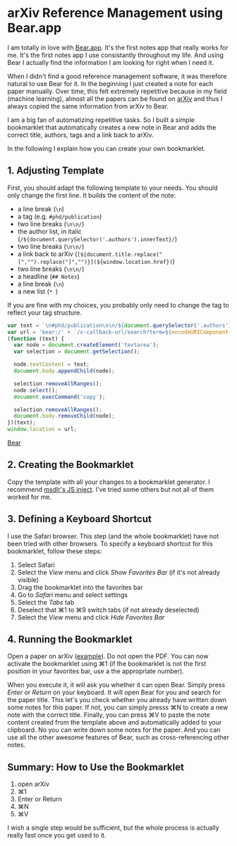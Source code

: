 # arXiv Reference Management using Bear.app

I am totally in love with [Bear.app](https://bear.app).
It's the first notes app that really works for me.
It's the first notes app I use consistantly throughout my life.
And using Bear I actually find the information I am looking for right when I need it.

When I didn't find a good reference management software, it was therefore natural to use Bear for it.
In the beginning I just created a note for each paper manually.
Over time, this felt extremely repetitive because in my field (machine learning),
almost all the papers can be found on [arXiv](https://arxiv.org) and thus I always copied the same information
from arXiv to Bear.

I am a big fan of automatizing repetitive tasks.
So I built a simple bookmarklet that automatically creates a new note in Bear and adds the correct title, authors, tags and a link back to arXiv.

In the following I explain how you can create your own bookmarklet.

## 1. Adjusting Template

First, you should adapt the following template to your needs.
You should only change the first line.
It builds the content of the note:

* a line break (`\n`)
* a tag (e.g. `#phd/publication`)
* two line breaks (`\n\n/`)
* the author list, in italic (`/${document.querySelector('.authors').innerText}/`)
* two line breaks (`\n\n/`)
* a link back to arXiv (`[${document.title.replace("[","").replace("]","")}](${window.location.href})`)
* two line breaks (`\n\n/`)
* a headline (`## Notes`)
* a line break (`\n`)
* a new list (`* `)

If you are fine with my choices, you probably only need to change the tag to reflect your tag structure.

```js
var text = `\n#phd/publication\n\n/${document.querySelector('.authors').innerText}/\n\n[${document.title.replace("[","").replace("]","")}](${window.location.href})\n\n## Notes\n* `;
var url = 'bear:/' + `/x-callback-url/search?term=${encodeURIComponent(document.querySelector('.title').innerText)}`;
(function (text) {
  var node = document.createElement('textarea');
  var selection = document.getSelection();

  node.textContent = text;
  document.body.appendChild(node);

  selection.removeAllRanges();
  node.select();
  document.execCommand('copy');

  selection.removeAllRanges();
  document.body.removeChild(node);
})(text);
window.location = url;
```

<a href="javascript:(function(){var text = `\n#phd/publication\n\n/${document.querySelector(%27.authors%27).innerText}/\n\n[${document.title.replace(%22[%22,%22%22).replace(%22]%22,%22%22)}](${window.location.href})\n\n## Notes\n* `; var url = %27bear:/%27 + `/x-callback-url/search?term=${encodeURIComponent(document.querySelector(%27.title%27).innerText)}`; (function (text) { var node = document.createElement(%27textarea%27); var selection = document.getSelection(); node.textContent = text; document.body.appendChild(node); selection.removeAllRanges(); node.select(); document.execCommand(%27copy%27); selection.removeAllRanges(); document.body.removeChild(node); })(text); window.location = url;})();">Bear</a>

## 2. Creating the Bookmarklet

Copy the template with all your changes to a bookmarklet generator.
I recommend [msdlr's JS inject](http://mcdlr.com/js-inject/).
I've tried some others but not all of them worked for me.

## 3. Defining a Keyboard Shortcut

I use the Safari browser.
This step (and the whole bookmarklet) have not been tried with other browsers.
To specify a keyboard shortcut for this bookmarklet, follow these steps:

1. Select Safari
2. Select the *View* menu and click *Show Favorites Bar* (if it's not already visible)
3. Drag the bookmarklet into the favorites bar
4. Go to *Safari* menu and select settings
5. Select the *Tabs* tab
6. Deselect that ⌘1 to ⌘9 switch tabs (if not already deselected)
7. Select the *View* menu and click *Hide Favorites Bar*

## 4. Running the Bookmarklet

Open a paper on arXiv ([example](https://arxiv.org/abs/1712.04248)). Do not open the PDF.
You can now activate the bookmarklet using ⌘1 (if the bookmarklet is not the first position in your favorites bar, use a the appropriate number).

When you execute it, it will ask you whether it can open Bear. Simply press *Enter* or *Return* on your keyboard.
It will open Bear for you and search for the paper title.
This let's you check whether you already have written down some notes for this paper.
If not, you can simply presss ⌘N to create a new note with the correct title.
Finally, you can press ⌘V to paste the note content created from the template above and automatically added to your clipboard.
No you can write down some notes for the paper.
And you can use all the other awesome features of Bear, such as cross-referencing other notes.

## Summary: How to Use the Bookmarklet

1. open arXiv
2. ⌘1
3. Enter or Return
4. ⌘N
5. ⌘V

I wish a single step would be sufficient, but the whole process is actually really fast once you get used to it.
